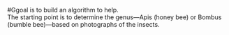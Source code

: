 #Ggoal is to build an algorithm to help.  
The starting point is to determine the genus—Apis (honey bee) or Bombus (bumble bee)—based on photographs of the insects.
